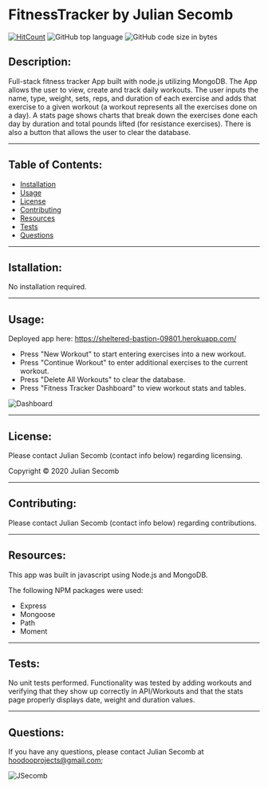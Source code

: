 # FitnessTracker by Julian Secomb 

[![HitCount](http://hits.dwyl.com/{JSecomb}/{FitnessTracker}.svg)](http://hits.dwyl.com/{JSecomb}/{FitnessTracker})
![GitHub top language](https://img.shields.io/github/languages/top/JSecomb/FitnessTracker?style=flat-square)
![GitHub code size in bytes](https://img.shields.io/github/languages/code-size/JSecomb/FitnessTracker?style=flat-square)

## Description: 

Full-stack fitness tracker App built with node.js utilizing MongoDB. The App allows the user to view, create and track daily workouts. The user inputs the name, type, weight, sets, reps, and duration of each exercise and adds that exercise to a given workout (a workout represents all the exercises done on a day). A stats page shows charts that break down the exercises done each day by duration and total pounds lifted (for resistance exercises). There is also a button that allows the user to clear the database.

---

## Table of Contents:
* [Installation](#installation)
* [Usage](#usage)
* [License](#license)
* [Contributing](#contributing)
* [Resources](#resources)
* [Tests](#tests)
* [Questions](#questions)

---

## Istallation: 

No installation required.

---

## Usage: 

Deployed app here: https://sheltered-bastion-09801.herokuapp.com/

* Press "New Workout" to start entering exercises into a new workout. 
* Press "Continue Workout" to enter additional exercises to the current workout.
* Press "Delete All Workouts" to clear the database.
* Press "Fitness Tracker Dashboard" to view workout stats and tables.

![Dashboard](https://i.imgur.com/23ZPSOc.png?1)

---

## License: 

Please contact Julian Secomb (contact info below) regarding licensing.

Copyright © 2020 Julian Secomb

---

## Contributing:

Please contact Julian Secomb (contact info below) regarding contributions.

---

## Resources:

This app was built in javascript using Node.js and MongoDB. 

The following NPM packages were used:
* Express
* Mongoose
* Path
* Moment

---

## Tests:

No unit tests performed. Functionality was tested by adding workouts and verifying that they show up correctly in API/Workouts and that the stats page properly displays date, weight and duration values.

---

## Questions:

If you have any questions, please contact Julian Secomb at hoodooprojects@gmail.com;

<img src="https://avatars3.githubusercontent.com/u/59972103?v=4" alt="JSecomb"/>
